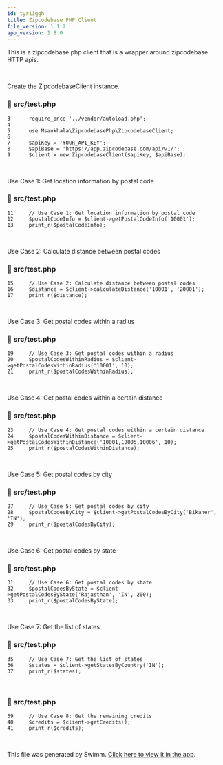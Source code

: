 ```yaml
---
id: tyr11ggh
title: Zipcodebase PHP Client
file_version: 1.1.2
app_version: 1.8.0
---
```


This is a zipcodebase php client that is a wrapper around zipcodebase HTTP apis.

<br/>

Create the ZipcodebaseClient instance.
<!-- NOTE-swimm-snippet: the lines below link your snippet to Swimm -->
### 📄 src/test.php
```hack
3      require_once '../vendor/autoload.php';
4
5      use Msankhala\ZipcodebasePhp\ZipcodebaseClient;
6
7      $apiKey = 'YOUR_API_KEY';
8      $apiBase = 'https://app.zipcodebase.com/api/v1/';
9      $client = new ZipcodebaseClient($apiKey, $apiBase);
```

<br/>

Use Case 1: Get location information by postal code
<!-- NOTE-swimm-snippet: the lines below link your snippet to Swimm -->
### 📄 src/test.php
```hack
11     // Use Case 1: Get location information by postal code
12     $postalCodeInfo = $client->getPostalCodeInfo('10001');
13     print_r($postalCodeInfo);
```

<br/>

Use Case 2: Calculate distance between postal codes
<!-- NOTE-swimm-snippet: the lines below link your snippet to Swimm -->
### 📄 src/test.php
```hack
15     // Use Case 2: Calculate distance between postal codes
16     $distance = $client->calculateDistance('10001', '20001');
17     print_r($distance);
```

<br/>

Use Case 3: Get postal codes within a radius
<!-- NOTE-swimm-snippet: the lines below link your snippet to Swimm -->
### 📄 src/test.php
```hack
19     // Use Case 3: Get postal codes within a radius
20     $postalCodesWithinRadius = $client->getPostalCodesWithinRadius('10001', 10);
21     print_r($postalCodesWithinRadius);
```

<br/>

Use Case 4: Get postal codes within a certain distance
<!-- NOTE-swimm-snippet: the lines below link your snippet to Swimm -->
### 📄 src/test.php
```hack
23     // Use Case 4: Get postal codes within a certain distance
24     $postalCodesWithinDistance = $client->getPostalCodesWithinDistance('10001,10005,10006', 10);
25     print_r($postalCodesWithinDistance);
```

<br/>

Use Case 5: Get postal codes by city
<!-- NOTE-swimm-snippet: the lines below link your snippet to Swimm -->
### 📄 src/test.php
```hack
27     // Use Case 5: Get postal codes by city
28     $postalCodesByCity = $client->getPostalCodesByCity('Bikaner', 'IN');
29     print_r($postalCodesByCity);
```

<br/>

Use Case 6: Get postal codes by state
<!-- NOTE-swimm-snippet: the lines below link your snippet to Swimm -->
### 📄 src/test.php
```hack
31     // Use Case 6: Get postal codes by state
32     $postalCodesByState = $client->getPostalCodesByState('Rajasthan', 'IN', 200);
33     print_r($postalCodesByState);
```

<br/>

Use Case 7: Get the list of states
<!-- NOTE-swimm-snippet: the lines below link your snippet to Swimm -->
### 📄 src/test.php
```hack
35     // Use Case 7: Get the list of states
36     $states = $client->getStatesByCountry('IN');
37     print_r($states);
```

<br/>


<!-- NOTE-swimm-snippet: the lines below link your snippet to Swimm -->
### 📄 src/test.php
```hack
39     // Use Case 8: Get the remaining credits
40     $credits = $client->getCredits();
41     print_r($credits);
```

<br/>

This file was generated by Swimm. [Click here to view it in the app](https://app.swimm.io/repos/Z2l0aHViJTNBJTNBemlwY29kZWJhc2UtcGhwJTNBJTNBbXNhbmtoYWxh/docs/tyr11ggh).
